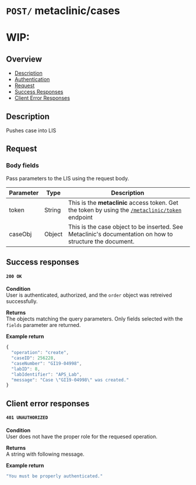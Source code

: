 # `POST/` metaclinic/cases

# WIP:

## Overview

- [Description](#description)
- [Authentication](#authentication)
- [Request](#request)
- [Success Responses](#success-responses)
- [Client Error Responses](#client-error-responses)


## Description

Pushes case into LIS


## Request

### Body fields

Pass parameters to the LIS using the request body.

| Parameter       | Type     | Description                                     |
|-----------------|----------|-------------------------------------------------|
| token           | String   | This is the **metaclinic** access token. Get the token by using the [`/metaclinic/token`](./metaclinic-token.md) endpoint   |
| caseObj         | Object   | This is the case object to be inserted. See Metaclinic's documentation on how to structure the document.  |


## Success responses

#### `200 OK`

**Condition** \
User is authenticated, authorized, and the `order` object was retreived
successfully.

**Returns** \
The objects matching the query parameters. Only fields selected with the `fields`
parameter are returned.

**Example return**
``` Javascript
{
  "operation": "create",
  "caseID": 256228,
  "caseNumber": "GI19-04998",
  "labID": 8,
  "labIdentifier": "APS_Lab",
  "message": "Case \"GI19-04998\" was created."
}
```

## Client error responses

#### `401 UNAUTHORIZED`
**Condition** \
User does not have the proper role for the requesed operation.

**Returns** \
A string with following message.

**Example return**
``` Javascript
"You must be properly authenticated."


